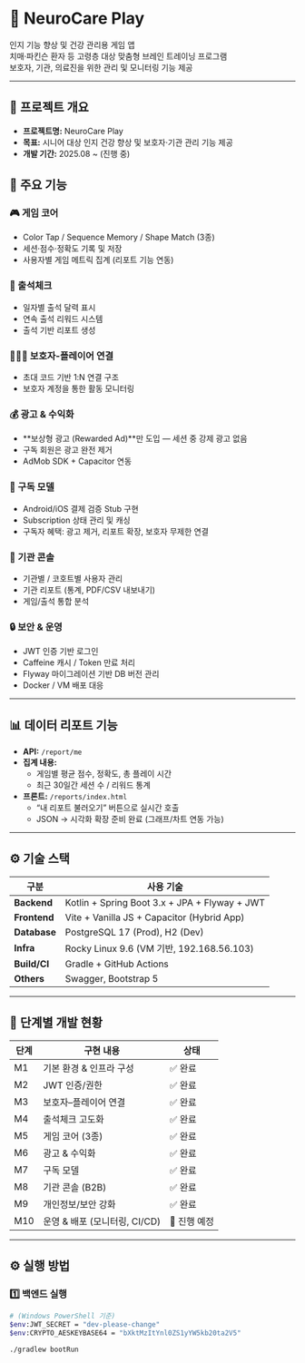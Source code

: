 # 🧠 NeuroCare Play
인지 기능 향상 및 건강 관리용 게임 앱  
치매·파킨슨 환자 등 고령층 대상 맞춤형 브레인 트레이닝 프로그램  
보호자, 기관, 의료진을 위한 관리 및 모니터링 기능 제공

---

## 📌 프로젝트 개요
- **프로젝트명:** NeuroCare Play  
- **목표:** 시니어 대상 인지 건강 향상 및 보호자·기관 관리 기능 제공  
- **개발 기간:** 2025.08 ~ (진행 중)  

## 🧩 주요 기능
### 🎮 게임 코어
- Color Tap / Sequence Memory / Shape Match (3종)
- 세션·점수·정확도 기록 및 저장
- 사용자별 게임 메트릭 집계 (리포트 기능 연동)

### 📅 출석체크
- 일자별 출석 달력 표시  
- 연속 출석 리워드 시스템  
- 출석 기반 리포트 생성

### 👨‍👩‍👧 보호자-플레이어 연결
- 초대 코드 기반 1:N 연결 구조  
- 보호자 계정을 통한 활동 모니터링

### 💰 광고 & 수익화
- **보상형 광고 (Rewarded Ad)**만 도입 — 세션 중 강제 광고 없음  
- 구독 회원은 광고 완전 제거  
- AdMob SDK + Capacitor 연동

### 💎 구독 모델
- Android/iOS 결제 검증 Stub 구현  
- Subscription 상태 관리 및 캐싱  
- 구독자 혜택: 광고 제거, 리포트 확장, 보호자 무제한 연결

### 🏢 기관 콘솔
- 기관별 / 코호트별 사용자 관리  
- 기관 리포트 (통계, PDF/CSV 내보내기)  
- 게임/출석 통합 분석

### 🔒 보안 & 운영
- JWT 인증 기반 로그인  
- Caffeine 캐시 / Token 만료 처리  
- Flyway 마이그레이션 기반 DB 버전 관리  
- Docker / VM 배포 대응

---

## 📊 데이터 리포트 기능
- **API:** `/report/me`  
- **집계 내용:**  
  - 게임별 평균 점수, 정확도, 총 플레이 시간  
  - 최근 30일간 세션 수 / 리워드 통계  
- **프론트:** `/reports/index.html`  
  - “내 리포트 불러오기” 버튼으로 실시간 호출  
  - JSON → 시각화 확장 준비 완료 (그래프/차트 연동 가능)

---

## ⚙️ 기술 스택
| 구분 | 사용 기술 |
|------|------------|
| **Backend** | Kotlin + Spring Boot 3.x + JPA + Flyway + JWT |
| **Frontend** | Vite + Vanilla JS + Capacitor (Hybrid App) |
| **Database** | PostgreSQL 17 (Prod), H2 (Dev) |
| **Infra** | Rocky Linux 9.6 (VM 기반, 192.168.56.103) |
| **Build/CI** | Gradle + GitHub Actions |
| **Others** | Swagger, Bootstrap 5 |


---

## 🧩 단계별 개발 현황
| 단계 | 구현 내용 | 상태 |
|------|------------|------|
| M1 | 기본 환경 & 인프라 구성 | ✅ 완료 |
| M2 | JWT 인증/권한 | ✅ 완료 |
| M3 | 보호자–플레이어 연결 | ✅ 완료 |
| M4 | 출석체크 고도화 | ✅ 완료 |
| M5 | 게임 코어 (3종) | ✅ 완료 |
| M6 | 광고 & 수익화 | ✅ 완료 |
| M7 | 구독 모델 | ✅ 완료 |
| M8 | 기관 콘솔 (B2B) | ✅ 완료 |
| M9 | 개인정보/보안 강화 | ✅ 완료 |
| M10 | 운영 & 배포 (모니터링, CI/CD) | 🚧 진행 예정 |

---

## ⚙️ 실행 방법

### 1️⃣ 백엔드 실행
```bash
# (Windows PowerShell 기준)
$env:JWT_SECRET = "dev-please-change"
$env:CRYPTO_AESKEYBASE64 = "bXktMzItYnl0ZS1yYW5kb20ta2V5"

./gradlew bootRun
